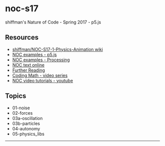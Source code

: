 # noc-s17
shiffman's Nature of Code - Spring 2017 - p5.js

## Resources
* [shiffman/NOC-S17-1-Physics-Animation wiki][1]
* [NOC examples - p5.js][2]
* [NOC examples - Processing][3]
* [NOC text online][4]
* [Further Reading][5]
* [Coding Math - video series][6]
* [NOC video tutorials - youtube][7]

## Topics
* 01-noise
* 02-forces
* 03a-oscillation
* 03b-particles
* 04-autonomy
* 05-physics_libs



______________________
[1]: https://github.com/shiffman/NOC-S17-1-Physics-Animation
[2]: https://github.com/shiffman/The-Nature-of-Code-Examples-p5.js
[3]: https://github.com/shiffman/The-Nature-of-Code-Examples
[4]: http://natureofcode.com/book/
[5]: http://natureofcode.com/book/further-reading/
[6]: https://www.youtube.com/user/codingmath
[7]: https://www.youtube.com/user/shiffman/playlists?view=50&sort=dd&shelf_id=6

